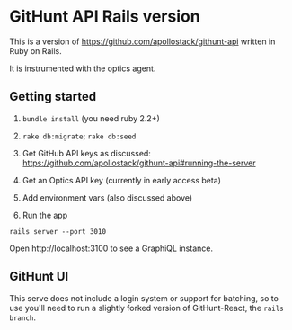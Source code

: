 GitHunt API Rails version
=========================

This is a version of https://github.com/apollostack/githunt-api written in Ruby on Rails.

It is instrumented with the optics agent.

## Getting started

1. `bundle install` (you need ruby 2.2+)

2. `rake db:migrate`; `rake db:seed`

3. Get GitHub API keys as discussed: https://github.com/apollostack/githunt-api#running-the-server

4. Get an Optics API key (currently in early access beta)

5. Add environment vars (also discussed above)

6. Run the app

```
rails server --port 3010
```

Open http://localhost:3100 to see a GraphiQL instance.

## GitHunt UI

This serve does not include a login system or support for batching, so to use you'll need to run a slightly forked version of GitHunt-React, the `rails branch`.
